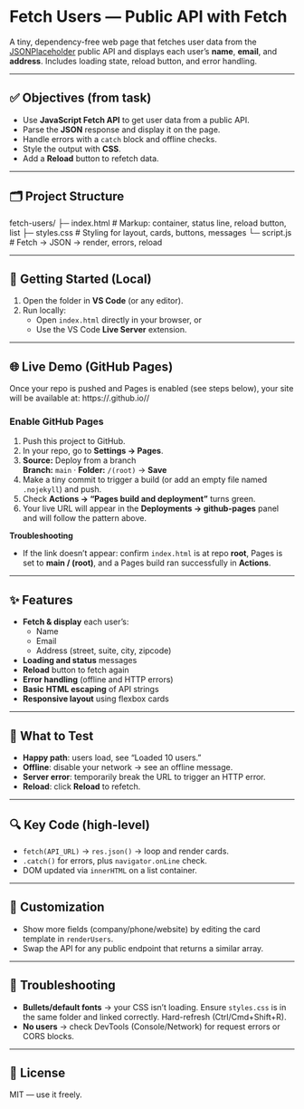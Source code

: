 # Fetch Users — Public API with Fetch

A tiny, dependency-free web page that fetches user data from the
[JSONPlaceholder](https://jsonplaceholder.typicode.com/) public API and displays
each user’s **name**, **email**, and **address**. Includes loading state,
reload button, and error handling.

---

## ✅ Objectives (from task)

- Use **JavaScript Fetch API** to get user data from a public API.
- Parse the **JSON** response and display it on the page.
- Handle errors with a `catch` block and offline checks.
- Style the output with **CSS**.
- Add a **Reload** button to refetch data.

---

## 🗂 Project Structure

fetch-users/
├─ index.html # Markup: container, status line, reload button, list
├─ styles.css # Styling for layout, cards, buttons, messages
└─ script.js # Fetch → JSON → render, errors, reload 

---

## 🚀 Getting Started (Local)

1. Open the folder in **VS Code** (or any editor).
2. Run locally:
   - Open `index.html` directly in your browser, or
   - Use the VS Code **Live Server** extension.

---

## 🌐 Live Demo (GitHub Pages)

Once your repo is pushed and Pages is enabled (see steps below), your site will be available at:
https://<Sonydivya>.github.io/<fetch-users>/

### Enable GitHub Pages

1. Push this project to GitHub.
2. In your repo, go to **Settings → Pages**.
3. **Source:** Deploy from a branch  
   **Branch:** `main` · **Folder:** `/(root)` → **Save**
4. Make a tiny commit to trigger a build (or add an empty file named `.nojekyll`) and push.
5. Check **Actions → “Pages build and deployment”** turns green.
6. Your live URL will appear in the **Deployments → github-pages** panel and will follow the pattern above.

**Troubleshooting**
- If the link doesn’t appear: confirm `index.html` is at repo **root**, Pages is set to **main / (root)**, and a Pages build ran successfully in **Actions**.

---

## ✨ Features

- **Fetch & display** each user’s:
  - Name
  - Email
  - Address (street, suite, city, zipcode)
- **Loading and status** messages
- **Reload** button to fetch again
- **Error handling** (offline and HTTP errors)
- **Basic HTML escaping** of API strings
- **Responsive layout** using flexbox cards

---

## 🧪 What to Test

- **Happy path**: users load, see “Loaded 10 users.”
- **Offline**: disable your network → see an offline message.
- **Server error**: temporarily break the URL to trigger an HTTP error.
- **Reload**: click **Reload** to refetch.

---

## 🔍 Key Code (high-level)

- `fetch(API_URL)` → `res.json()` → loop and render cards.
- `.catch()` for errors, plus `navigator.onLine` check.
- DOM updated via `innerHTML` on a list container.

---

## 🧩 Customization

- Show more fields (company/phone/website) by editing the card template in `renderUsers`.
- Swap the API for any public endpoint that returns a similar array.

---

## 🐞 Troubleshooting

- **Bullets/default fonts** → your CSS isn’t loading. Ensure `styles.css` is in the same folder and linked correctly. Hard-refresh (Ctrl/Cmd+Shift+R).
- **No users** → check DevTools (Console/Network) for request errors or CORS blocks.

---

## 📄 License

MIT — use it freely.
